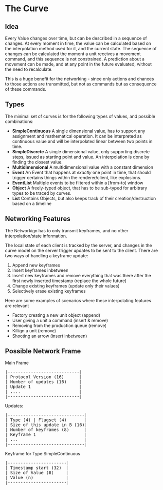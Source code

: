 
The Curve
======

Idea
-----

Every Value changes over time, but can be described in a sequence of changes.
At every moment in time, the value can be calculated based on the interpolation method used for it, and the current state.
The sequence of changes can be calculated the moment a unit receives a movement command, and this sequence is not constrained. A prediction about a movement can be made, and at any point in the future evaluated, without the need to recalculate.

This is a huge benefit for the networking - since only actions and chances to those actions are transmitted, but not as commands but as consequence of these commands.

Types
------
The minimal set of curves is for the following types of values, and possible combinations:

 * **SimpleContinuous** A single dimensional value, has to support any assignment and mathematical operation. It can be interpreted as continuous value and will be interpolated linear between two points in time.
 * **SimpleDiscrete** A single dimensional value, only supporting discrete steps, issued as starting point and value. An interpolation is done by finding the closest value.
 * **Multidimensional** A multidimensional value with a constant dimension
 * **Event** An Event that happens at _exactly_ one point in time, that should trigger certains things within the renderer/client, like explosions.
 * **EventList** Multiple events to be filtered within a [from-to) window
 * **Object** A freely-typed object, that has to be sub-typed for arbitrary types to be traced by curves.
 * **List** Contains Objects, but also keeps track of their creation/destruction based on a timeline

Networking Features
-----
The Networkign has to only transmit keyframes, and no other interpolation/state information.

The local state of each client is tracked by the server, and changes in the curve model on the server trigger updates to be sent to the client.
There are two ways of handling a keyframe update:

1. Append new keyframes
2. Insert keyframes inbetween
3. Insert new keyframes and remove everything that was there after the first newly inserted timestamp (replace the whole future)
4. Change existing keyframes (update only their values)
5. Selectively erase existing keyframes

Here are some examples of scenarios where these interpolating features are relevant

 * Factory creating a new unit object (append)
 * User giving a unit a command (insert & remove)
 * Removing from the production queue (remove)
 * Killign a unit (remove)
 * Shooting an arrow (insert inbetween)

Possible Network Frame
--------

Main Frame

<pre>
|----------------------------|
| Protocol Version (16)      |
| Number of updates (16)     |
| Update 1                   |
| ....                       |
|----------------------------|
</pre>

Updates:

<pre>
|------------------------------|
| Type (4) | Flagset (4)       |
| Size of this update in B (16)|
| Number of keyframes (8)      |
| Keyframe 1                   |
| ...                          |
|------------------------------|
</pre>

Keyframe for Type SimpleContinuous

<pre>
|-----------------------|
| Timestamp start (32)  |
| Size of Value (8)     |
| Value (n)             |
|-----------------------|
</pre>
